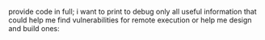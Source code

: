 provide code in full; i want to print to debug only all useful information that could help me find vulnerabilities for remote execution or help me design and build ones:
